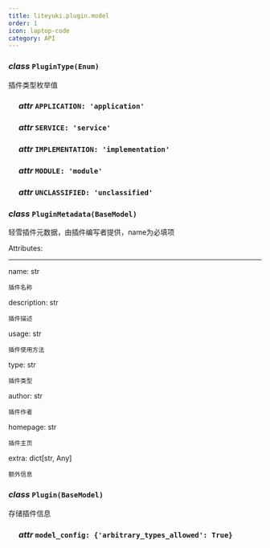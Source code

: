 ```yaml
---
title: liteyuki.plugin.model
order: 1
icon: laptop-code
category: API
---
```


### ***class*** `PluginType(Enum)`

插件类型枚举值

### &emsp; ***attr*** `APPLICATION: 'application'`

### &emsp; ***attr*** `SERVICE: 'service'`

### &emsp; ***attr*** `IMPLEMENTATION: 'implementation'`

### &emsp; ***attr*** `MODULE: 'module'`

### &emsp; ***attr*** `UNCLASSIFIED: 'unclassified'`

### ***class*** `PluginMetadata(BaseModel)`

轻雪插件元数据，由插件编写者提供，name为必填项

Attributes:

----------



name: str

    插件名称

description: str

    插件描述

usage: str

    插件使用方法

type: str

    插件类型

author: str

    插件作者

homepage: str

    插件主页

extra: dict[str, Any]

    额外信息

### ***class*** `Plugin(BaseModel)`

存储插件信息

### &emsp; ***attr*** `model_config: {'arbitrary_types_allowed': True}`

